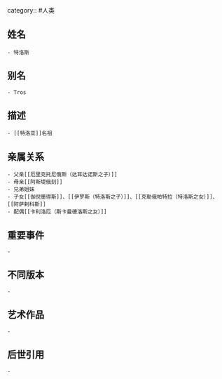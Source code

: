 category:: #人类
## 姓名
	- 特洛斯
## 别名
	- Tros
## 描述
	- [[特洛亚]]名祖
## 亲属关系
	- 父亲[[厄里克托尼俄斯（达耳达诺斯之子）]]
	- 母亲[[阿斯堤俄刻]]
	- 兄弟姐妹
	- 子女[[伽倪墨得斯]]、[[伊罗斯（特洛斯之子）]]、[[克勒俄帕特拉（特洛斯之女）]]、[[阿萨剌科斯]]
	- 配偶[[卡利洛厄（斯卡曼德洛斯之女）]]
## 重要事件
	-
## 不同版本
	-
## 艺术作品
	-
## 后世引用
	-

